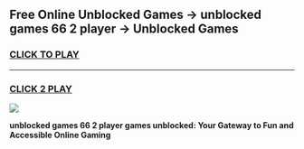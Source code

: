 
## Free Online Unblocked Games → unblocked games 66 2 player → Unblocked Games
<h3>
<a href="https://premium.freeplayer.one?title=unblocked_games_66_2_player&ref=21F">CLICK TO PLAY</a></h3>
<hr>

<h3>
<a href="https://premium.freeplayer.one?title=unblocked_games_66_2_player&ref=21F">CLICK 2 PLAY</a>
  
</h3>

<a href="https://premium.freeplayer.one?title=unblocked_games_66_2_player&ref=21F/"><img src="https://clearcache.store/games.png"></a>


**unblocked games 66 2 player games unblocked: Your Gateway to Fun and Accessible Online Gaming**
